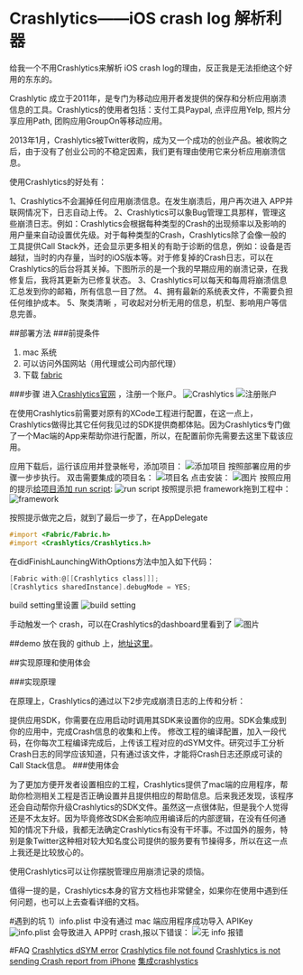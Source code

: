 # Crashlytics——iOS crash log 解析利器

给我一个不用Crashlytics来解析 iOS crash log的理由，反正我是无法拒绝这个好用的东东的。

Crashlytic 成立于2011年，是专门为移动应用开者发提供的保存和分析应用崩溃信息的工具。Crashlytics的使用者包括：支付工具Paypal, 点评应用Yelp, 照片分享应用Path, 团购应用GroupOn等移动应用。

2013年1月，Crashlytics被Twitter收购，成为又一个成功的创业产品。被收购之后，由于没有了创业公司的不稳定因素，我们更有理由使用它来分析应用崩溃信息。

使用Crashlytics的好处有：

1、Crashlytics不会漏掉任何应用崩溃信息。在发生崩溃后，用户再次进入 APP并联网情况下，日志自动上传。
2、Crashlytics可以象Bug管理工具那样，管理这些崩溃日志。例如：Crashlytics会根据每种类型的Crash的出现频率以及影响的用户量来自动设置优先级。对于每种类型的Crash，Crashlytics除了会像一般的工具提供Call Stack外，还会显示更多相关的有助于诊断的信息，例如：设备是否越狱，当时的内存量，当时的iOS版本等。对于修复掉的Crash日志，可以在Crashlytics的后台将其关掉。下图所示的是一个我的早期应用的崩溃记录，在我修复后，我将其更新为已修复状态。
3、Crashlytics可以每天和每周将崩溃信息汇总发到你的邮箱，所有信息一目了然。
4、拥有最新的系统表文件，不需要负担任何维护成本。
5、聚类清晰 ，可收起对分析无用的信息，机型、影响用户等信息完善。

##部署方法
###前提条件

 1. mac 系统
 2. 可以访问外国网站（用代理或公司内部代理）
 3. 下载 [fabric](https://ssl-download-crashlytics-com.s3.amazonaws.com/fabric/builds/Fabric-latest.zip)

###步骤
进入[Crashlytics官网](http://try.crashlytics.com/) ，注册一个账户。
![Crashlytics](http://bos.nj.bpc.baidu.com/v1/agroup/3563df279d976ef6e474f63a39df9b1db7d65cdd)
![注册账户](http://bos.nj.bpc.baidu.com/v1/agroup/55c0a600a7f4b0ba4341eaf3d0245b29116eab4b)

在使用Crashlytics前需要对原有的XCode工程进行配置，在这一点上，Crashlytics做得比其它任何我见过的SDK提供商都体贴。因为Crashlytics专门做了一个Mac端的App来帮助你进行配置，所以，在配置前你先需要去这里下载该应用。

应用下载后，运行该应用并登录帐号，添加项目：
![添加项目](http://bos.nj.bpc.baidu.com/v1/agroup/240f54979989e4983ddaea997c8083247d5d6441)
按照部署应用的步骤一步步执行。
双击需要集成的项目名：
![项目名](http://bos.nj.bpc.baidu.com/v1/agroup/bfd798b8bce349ffb2358c3c7065308b530b928e)
点击安装：
![图片](http://bos.nj.bpc.baidu.com/v1/agroup/f5bae83afa9a49047f0e76cec0cbdf1f99ed0d77)
按照应用的提示[给项目添加 run script](http://www.runscriptbuildphase.com/?utm_source=desktopapp&utm_medium=setup&utm_campaign=mac):
![run script](http://bos.nj.bpc.baidu.com/v1/agroup/3b57ac8eb4379a71420f0a7c55e6d838e6f5a38e)
按照提示把 framework拖到工程中：
![framework](http://bos.nj.bpc.baidu.com/v1/agroup/53aa3ea1b30236d6d7d6757538d201ff5480364b)

按照提示做完之后，就到了最后一步了，在AppDelegate

```objective-c
#import <Fabric/Fabric.h>
#import <Crashlytics/Crashlytics.h>
```
在didFinishLaunchingWithOptions方法中加入如下代码：
```objective-c
[Fabric with:@[[Crashlytics class]]];
[Crashlytics sharedInstance].debugMode = YES;
```
build setting里设置
![build setting](http://bos.nj.bpc.baidu.com/v1/agroup/4a56f2628272e4b07fc44351f399224b24661fa8)

手动触发一个 crash，可以在Crashlytics的dashboard里看到了
![图片](http://bos.nj.bpc.baidu.com/v1/agroup/96e674d9218ed0c82a1cb86f792205b6755a31c9)

##demo
放在我的 github 上，[地址这里](https://github.com/elisaxu/Example/tree/master/CrashlyticsDemo)。

##实现原理和使用体会

###实现原理

在原理上，Crashlytics的通过以下2步完成崩溃日志的上传和分析：

提供应用SDK，你需要在应用启动时调用其SDK来设置你的应用。SDK会集成到你的应用中，完成Crash信息的收集和上传。
修改工程的编译配置，加入一段代码，在你每次工程编译完成后，上传该工程对应的dSYM文件。研究过手工分析Crash日志的同学应该知道，只有通过该文件，才能将Crash日志还原成可读的Call Stack信息。
###使用体会

为了更加方便开发者设置相应的工程，Crashlytics提供了mac端的应用程序，帮助你检测相关工程是否正确设置并且提供相应的帮助信息。后来我还发现，该程序还会自动帮你升级Crashlytics的SDK文件。虽然这一点很体贴，但是我个人觉得还是不太友好。因为毕竟修改SDK会影响应用编译后的内部逻辑，在没有任何通知的情况下升级，我都无法确定Crashlytics有没有干坏事。不过国外的服务，特别是象Twitter这种相对较大知名度公司提供的服务要有节操得多，所以在这一点上我还是比较放心的。

使用Crashlytics可以让你摆脱管理应用崩溃记录的烦恼。

值得一提的是，Crashlytics本身的官方文档也非常健全，如果你在使用中遇到任何问题，也可以上去查看详细的文档。

#遇到的坑
1）info.plist 中没有通过 mac 端应用程序成功导入 APIKey
![info.plist](http://img.blog.csdn.net/20150915154248370)
会导致进入 APP时 crash,报以下错误：
![无 info 报错](http://img.blog.csdn.net/20150915154458816)

#FAQ
[Crashlytics dSYM error](http://stackoverflow.com/questions/28614509/crashlytics-dsym-error)
[Crashlytics file not found](http://stackoverflow.com/questions/17754233/crashlytics-file-not-found)
[Crashlytics is not sending Crash report from iPhone](http://stackoverflow.com/questions/17818428/crashlytics-is-not-sending-crash-report-from-iphone)
[集成crashlystics](http://ezrohir.github.io/2014/12/19/%E9%9B%86%E6%88%90crashlytics.html)